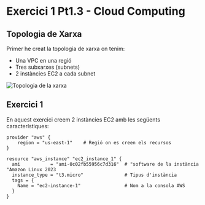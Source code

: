 # Exercici 1 Pt1.3 - Cloud Computing

## Topologia de Xarxa
Primer he creat la topologia de xarxa on tenim:
- Una VPC en una regió
- Tres subxarxes (subnets)
- 2 instàncies EC2 a cada subnet

![Topologia de la xarxa](../assets/Images/Topologia.png)

## Exercici 1

En aquest exercici creem 2 instàncies EC2 amb les següents característiques:

```hcl
provider "aws" {
    region = "us-east-1"    # Regió on es creen els recursos
}

resource "aws_instance" "ec2_instance_1" {
  ami           = "ami-0c02fb55956c7d316"  # "software de la instància "Amazon Linux 2023
  instance_type = "t3.micro"               # Tipus d'instància
  tags = {
    Name = "ec2-instance-1"                # Nom a la consola AWS
  }
}






